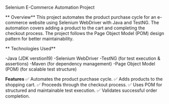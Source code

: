 Selenium E-Commerce Automation Project

** Overview**
This project automates the product purchase cycle for an e-commerce website using Selenium WebDriver with Java and TestNG. 
The automation covers adding a product to the cart and completing the checkout process. The project follows the Page Object Model (POM) design pattern for better maintainability.

** Technologies Used**

-Java (JDK verstion19)
-Selenium WebDriver
-TestNG (for test execution & assertions)
-Maven (for dependency management)
-Page Object Model (POM) (for scalable test structure)

 **Features**
✅ Automates the product purchase cycle.
✅ Adds products to the shopping cart.
✅ Proceeds through the checkout process.
✅ Uses POM for structured and maintainable test execution.
✅ Validates successful order completion.
